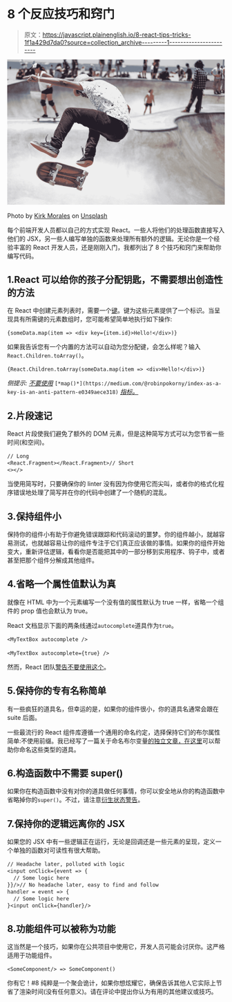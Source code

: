 # 8 个反应技巧和窍门

> 原文：<https://javascript.plainenglish.io/8-react-tips-tricks-1f1a429d7da0?source=collection_archive---------1----------------------->

![](img/0a02f613e7fc386c232edf3eb33844ef.png)

Photo by [Kirk Morales](https://unsplash.com/@knation?utm_source=medium&utm_medium=referral) on [Unsplash](https://unsplash.com?utm_source=medium&utm_medium=referral)

每个前端开发人员都以自己的方式实现 React。一些人将他们的处理函数直接写入他们的 JSX，另一些人编写单独的函数来处理所有额外的逻辑。无论你是一个经验丰富的 React 开发人员，还是刚刚入门，我都列出了 8 个技巧和窍门来帮助你编写代码。

## 1.React 可以给你的孩子分配钥匙，不需要想出创造性的方法

在 React 中创建元素列表时，需要一个[键](https://reactjs.org/docs/reconciliation.html#recursing-on-children)。键为这些元素提供了一个标识。当呈现具有所需键的元素数组时，您可能希望简单地执行如下操作:

```
{someData.map(item => <div key={item.id}>Hello!</div>)}
```

如果我告诉您有一个内置的方法可以自动为您分配键，会怎么样呢？输入`React.Children.toArray()`。

```
{React.Children.toArray(someData.map(item => <div>Hello!</div>)}
```

*侧提示:* [*不要使用*](https://medium.com/@robinpokorny/index-as-a-key-is-an-anti-pattern-e0349aece318) `[*map()*](https://medium.com/@robinpokorny/index-as-a-key-is-an-anti-pattern-e0349aece318)` [*指标。*](https://medium.com/@robinpokorny/index-as-a-key-is-an-anti-pattern-e0349aece318)

## 2.片段速记

React 片段使我们避免了额外的 DOM 元素，但是这种简写方式可以为您节省一些时间(和空间)。

```
// Long
<React.Fragment></React.Fragment>// Short
<></>
```

当使用简写时，只要确保你的 linter 没有因为你使用它而尖叫，或者你的格式化程序错误地处理了简写并在你的代码中创建了一个随机的混乱。

## 3.保持组件小

保持你的组件小有助于你避免错误跟踪和代码滚动的噩梦。你的组件越小，就越容易测试，也就越容易让你的组件专注于它们真正应该做的事情。如果你的组件开始变大，重新评估逻辑，看看你是否能把其中的一部分移到实用程序、钩子中，或者甚至把那个组件分解成其他组件。

## 4.省略一个属性值默认为真

就像在 HTML 中为一个元素编写一个没有值的属性默认为 true 一样，省略一个组件的 prop 值也会默认为 true。

React 文档显示下面的两条线通过`autocomplete`道具作为`true`。

```
<MyTextBox autocomplete />

<MyTextBox autocomplete={true} />
```

然而，React 团队[警告不要使用这个](https://reactjs.org/docs/jsx-in-depth.html#props-default-to-true)。

## 5.保持你的专有名称简单

有一些疯狂的道具名，但幸运的是，如果你的组件很小，你的道具名通常会跟在 suite 后面。

一些最流行的 React 组件库遵循一个通用的命名约定，选择保持它们的布尔属性简单:不使用前缀。我已经写了一篇关于命名布尔变量[的独立文章，在这里](https://medium.com/javascript-in-plain-english/naming-boolean-variables-prefixes-df973d7d7ec3)可以帮助你命名这些类型的道具。

## 6.构造函数中不需要 super()

如果你在构造函数中没有对你的道具做任何事情，你可以安全地从你的构造函数中省略掉你的`super()`。不过，请注意[衍生状态警告](https://reactjs.org/blog/2018/06/07/you-probably-dont-need-derived-state.html)。

## 7.保持你的逻辑远离你的 JSX

如果您的 JSX 中有一些逻辑正在运行，无论是回调还是一些元素的呈现，定义一个单独的函数对可读性有很大帮助。

```
// Headache later, polluted with logic
<input onClick={event => {
  // Some logic here
}}/>// No headache later, easy to find and follow
handler = event => {
  // Some logic here
}<input onClick={handler}/>
```

## 8.功能组件可以被称为功能

这当然是一个技巧，如果你在公共项目中使用它，开发人员可能会讨厌你。这严格适用于功能组件。

```
<SomeComponent/> => SomeComponent()
```

你有它！#8 纯粹是一个聚会诡计，如果你想炫耀它，确保告诉其他人它实际上节省了渲染时间(没有任何意义)。请在评论中提出你认为有用的其他建议或技巧。
